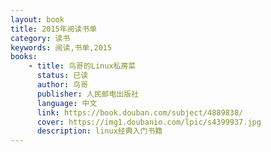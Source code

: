 ```yaml
---
layout: book
title: 2015年阅读书单
category: 读书
keywords: 阅读,书单,2015
books: 
    - title: 鸟哥的Linux私房菜
      status: 已读
      author: 鸟哥
      publisher: 人民邮电出版社
      language: 中文
      link: https://book.douban.com/subject/4889838/         
      cover: https://img1.doubanio.com/lpic/s4399937.jpg
      description: linux经典入门书籍
---
```





     
  
